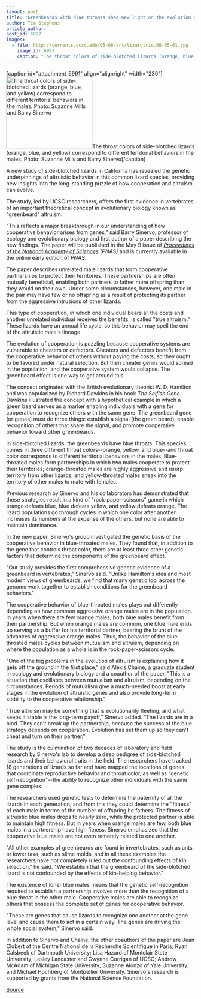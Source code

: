 ```yaml
---
layout: post
title: "Greenbeards with blue throats shed new light on the evolution of altruistic behavior"
author: Tim Stephens
article_author: 
post_id: 6992
images:
  - file: http://currents.ucsc.edu/05-06/art/lizardtrio.06-05-01.jpg
    image_id: 6991
    caption: "The throat colors of side-blotched lizards (orange, blue, and yellow) correspond to different territorial behaviors in the males. Photo: Suzanne Mills and Barry Sinervo"
---
```


[caption id="attachment_6991" align="alignright" width="230"]<a href="http://dev-ucsc-news.pantheonsite.io/wp-content/uploads/2006/05/lizardtrio.06-05-01.jpg"><img class="size-full wp-image-6991" src="http://dev-ucsc-news.pantheonsite.io/wp-content/uploads/2006/05/lizardtrio.06-05-01.jpg" alt="The throat colors of side-blotched lizards (orange, blue, and yellow) correspond to different territorial behaviors in the males. Photo: Suzanne Mills and Barry Sinervo" width="230" height="191" /></a>The throat colors of side-blotched lizards (orange, blue, and yellow) correspond to different territorial behaviors in the males. Photo: Suzanne Mills and Barry Sinervo[/caption]
<a name="content" id="content"></a>
<p>
  A new study of side-blotched lizards in California has revealed the genetic underpinnings of altruistic behavior in this common lizard species, providing new insights into the long-standing puzzle of how cooperation and altruism can evolve.
</p>
<p>
  The study, led by UCSC researchers, offers the first evidence in vertebrates of an important theoretical concept in evolutionary biology known as "greenbeard" altruism.
</p>
<p>
  "This reflects a major breakthrough in our understanding of how cooperative behavior arises from genes," said Barry Sinervo, professor of ecology and evolutionary biology and first author of a paper describing the new findings. The paper will be published in the May 9 issue of <i><a href="http://www.pnas.org/">Proceedings of the National Academy of Sciences</a> (PNAS)</i> and is currently available in the online early edition of <i>PNAS</i>.
</p>
<p>
  The paper describes unrelated male lizards that form cooperative partnerships to protect their territories. These partnerships are often mutually beneficial, enabling both partners to father more offspring than they would on their own. Under some circumstances, however, one male in the pair may have few or no offspring as a result of protecting its partner from the aggressive intrusions of other lizards.
</p>
<p>
  This type of cooperation, in which one individual bears all the costs and another unrelated individual receives the benefits, is called "true altruism." These lizards have an annual life cycle, so this behavior may spell the end of the altruistic male's lineage.
</p>
<p>
  The evolution of cooperation is puzzling because cooperative systems are vulnerable to cheaters or defectors. Cheaters and defectors benefit from the cooperative behavior of others without paying the costs, so they ought to be favored under natural selection. But then cheater genes would spread in the population, and the cooperative system would collapse. The greenbeard effect is one way to get around this.
</p>
<p>
  The concept originated with the British evolutionary theorist W. D. Hamilton and was popularized by Richard Dawkins in his book <i>The Selfish Gene.</i> Dawkins illustrated the concept with a hypothetical example in which a green beard serves as a marker enabling individuals with a gene for cooperation to recognize others with the same gene. The greenbeard gene (or genes) must do three things: establish a signal (the green beard), enable recognition of others that share the signal, and promote cooperative behavior toward other greenbeards.
</p>
<p>
  In side-blotched lizards, the greenbeards have blue throats. This species comes in three different throat colors--orange, yellow, and blue--and throat color corresponds to different territorial behaviors in the males. Blue-throated males form partnerships in which two males cooperate to protect their territories; orange-throated males are highly aggressive and usurp territory from other lizards; and yellow-throated males sneak into the territory of other males to mate with females.
</p>
<p>
  Previous research by Sinervo and his collaborators has demonstrated that these strategies result in a kind of "rock-paper-scissors" game in which orange defeats blue, blue defeats yellow, and yellow defeats orange. The lizard populations go through cycles in which one color after another increases its numbers at the expense of the others, but none are able to maintain dominance.
</p>
<p>
  In the new paper, Sinervo's group investigated the genetic basis of the cooperative behavior in blue-throated males. They found that, in addition to the gene that controls throat color, there are at least three other genetic factors that determine the components of the greenbeard effect.
</p>
<p>
  "Our study provides the first comprehensive genetic evidence of a greenbeard in vertebrates," Sinervo said. "Unlike Hamilton's idea and most modern views of greenbeards, we find that many genetic loci across the genome work together to establish conditions for the greenbeard behaviors."
</p>
<p>
  The cooperative behavior of blue-throated males plays out differently depending on how common aggressive orange males are in the population. In years when there are few orange males, both blue males benefit from their partnership. But when orange males are common, one blue male ends up serving as a buffer for his territorial partner, bearing the brunt of the advances of aggressive orange males. Thus, the behavior of the blue-throated males cycles between mutualism and altruism, depending on where the population as a whole is in the rock-paper-scissors cycle.
</p>
<p>
  "One of the big problems in the evolution of altruism is explaining how it gets off the ground in the first place," said Alexis Chaine, a graduate student in ecology and evolutionary biology and a coauthor of the paper. "This is a situation that oscillates between mutualism and altruism, depending on the circumstances. Periods of mutualism give a much-needed boost at early stages in the evolution of altruistic genes and also provide long-term stability to the cooperative relationship."
</p>
<p>
  "True altruism may be something that is evolutionarily fleeting, and what keeps it stable is the long-term payoff," Sinervo added. "The lizards are in a bind. They can't break up the partnership, because the success of the blue strategy depends on cooperation. Evolution has set them up so they can't cheat and turn on their partner."
</p>
<p>
  The study is the culmination of two decades of laboratory and field research by Sinervo's lab to develop a deep pedigree of side-blotched lizards and their behavioral traits in the field. The researchers have tracked 18 generations of lizards so far and have mapped the locations of genes that coordinate reproductive behavior and throat color, as well as "genetic self-recognition"--the ability to recognize other individuals with the same gene complex.
</p>
<p>
  The researchers used genetic tests to determine the paternity of all the lizards in each generation, and from this they could determine the "fitness" of each male in terms of the number of offspring he fathers. The fitness of altruistic blue males drops to nearly zero, while the protected partner is able to maintain high fitness. But in years when orange males are few, both blue males in a partnership have high fitness. Sinervo emphasized that the cooperative blue males are not even remotely related to one another.
</p>
<p>
  "All other examples of greenbeards are found in invertebrates, such as ants, or lower taxa, such as slime molds, and in all these examples the researchers have not completely ruled out the confounding effects of kin selection," he said. "We establish that the greenbeard of the side-blotched lizard is not confounded by the effects of kin-helping behavior."
</p>
<p>
  The existence of loner blue males means that the genetic self-recognition required to establish a partnership involves more than the recognition of a blue throat in the other male. Cooperative males are able to recognize others that possess the complete set of genes for cooperative behavior.
</p>
<p>
  "These are genes that cause lizards to recognize one another at the gene level and cause them to act in a certain way. The genes are driving the whole social system," Sinervo said.
</p>
<p>
  In addition to Sinervo and Chaine, the other coauthors of the paper are Jean Clobert of the Centre National de la Recherche Scientifique in Paris; Ryan Calsbeek of Dartmouth University; Lisa Hazard of Montclair State University; Lesley Lancaster and Gwynne Corrigan of UCSC; Andrew McAdam of Michigan State University; Suzanne Alonzo of Yale University; and Michael Hochberg of Montpellier University. Sinervo's research is supported by grants from the National Science Foundation.
</p>
<p><a href="http://www1.ucsc.edu/currents/05-06/05-08/lizards.asp" title="Permalink to lizards">Source</a></p>
